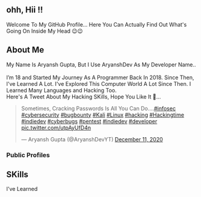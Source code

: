 ## ohh, Hii !!

Welcome To My GitHub Profile... Here You Can Actually Find Out What's Going On Inside My Head 😉😉

## About Me

My Name Is Aryansh Gupta, But I Use AryanshDev As My Developer Name..<br><br>
I’m 18 and Started My Journey As A Programmer Back In 2018. Since Then, I've Learned A Lot. I've Explored This Computer World A Lot Since Then. I Learned Many Languages and Hacking Too.<br>
Here's A Tweet About My Hacking SKills, Hope You Like It 🤠...

<blockquote class="twitter-tweet"><p lang="en" dir="ltr">Sometimes, Cracking Passwords Is All You Can Do....<a href="https://twitter.com/hashtag/infosec?src=hash&amp;ref_src=twsrc%5Etfw">#infosec</a> <a href="https://twitter.com/hashtag/cybersecurity?src=hash&amp;ref_src=twsrc%5Etfw">#cybersecurity</a> <a href="https://twitter.com/hashtag/bugbounty?src=hash&amp;ref_src=twsrc%5Etfw">#bugbounty</a> <a href="https://twitter.com/hashtag/Kali?src=hash&amp;ref_src=twsrc%5Etfw">#Kali</a> <a href="https://twitter.com/hashtag/Linux?src=hash&amp;ref_src=twsrc%5Etfw">#Linux</a> <a href="https://twitter.com/hashtag/hacking?src=hash&amp;ref_src=twsrc%5Etfw">#hacking</a> <a href="https://twitter.com/hashtag/Hackingtime?src=hash&amp;ref_src=twsrc%5Etfw">#Hackingtime</a> <a href="https://twitter.com/hashtag/indiedev?src=hash&amp;ref_src=twsrc%5Etfw">#indiedev</a> <a href="https://twitter.com/hashtag/cyberbugs?src=hash&amp;ref_src=twsrc%5Etfw">#cyberbugs</a> <a href="https://twitter.com/hashtag/pentest?src=hash&amp;ref_src=twsrc%5Etfw">#pentest</a> <a href="https://twitter.com/hashtag/indiedev?src=hash&amp;ref_src=twsrc%5Etfw">#indiedev</a> <a href="https://twitter.com/hashtag/developer?src=hash&amp;ref_src=twsrc%5Etfw">#developer</a> <a href="https://t.co/utpAyUfD4n">pic.twitter.com/utpAyUfD4n</a></p>&mdash; Aryansh Gupta (@AryanshDevYT) <a href="https://twitter.com/AryanshDevYT/status/1337376144748756992?ref_src=twsrc%5Etfw">December 11, 2020</a></blockquote> <script async src="https://platform.twitter.com/widgets.js" charset="utf-8"></script>

### Public Profiles

## SKills

I've Learned